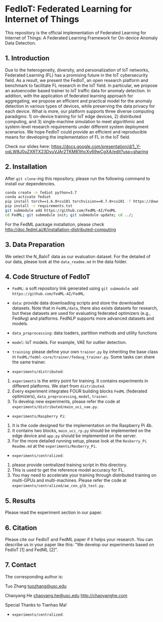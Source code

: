 # FedIoT: Federated Learning for Internet of Things
 
<!-- This is FedIoT, an application ecosystem for federated IoT based on FedML framework (https://github.com/FedML-AI/FedML). -->

This repository is the official implementation of Federated Learning for Internet of Things: A Federated Learning Framework for On-device Anomaly Data Detection.

## 1. Introduction

Due to the heterogeneity, diversity, and personalization of IoT networks, Federated Learning (FL) has a promising future in the IoT cybersecurity field. As a result, we present the FedIoT, an open research platform and benchmark to facilitate FL research in the IoT field. In particular, we propose an autoencoder based trainer to IoT traffic data for anomaly detection. In addition, with the application of federated learning approach for aggregating, we propose an efficient and practical model for the anomaly detection in various types of devices, while preserving the data privacy for each device. What is more, our platform supports three diverse computing paradigms: 1) on-device training for IoT edge devices, 2) distributed computing, and 3) single-machine simulation to meet algorithmic and system-level research requirements under different system deployment scenarios. We hope FedIoT could provide an efficient and reproducible means for developing the implementation of FL in the IoT field. 

Check our slides here: https://docs.google.com/presentation/d/1_Y-oqLW8J0uZXRTX23DvuVJAr2TKM61thcXv69wCgXA/edit?usp=sharing

## 2. Installation

<!-- http://doc.fedml.ai/#/installation -->
After `git clone`-ing this repository, please run the following command to install our dependencies.

```bash
conda create -n fediot python=3.7
conda activate fediot
pip install torch==1.6.0+cu101 torchvision==0.7.0+cu101 -f https://download.pytorch.org/whl/torch_stable.html
pip install -r requirements.txt 
git submodule add https://github.com/FedML-AI/FedML
cd FedML; git submodule init; git submodule update; cd ../;
```
For the FedML package installation, please check http://doc.fedml.ai/#/installation-distributed-computing


## 3. Data Preparation

We select the N_BaIoT data as our evaluation dataset. For the detailed of our data, please look at the `data_readme.md` in the data folder.

## 4. Code Structure of FedIoT

- `FedML`: a soft repository link generated using `git submodule add https://github.com/FedML-AI/FedML`.


- `data`: provide data downloading scripts and store the downloaded datasets.
Note that in `FedML/data`, there also exists datasets for research, but these datasets are used for evaluating federated optimizers (e.g., FedAvg) and platforms.
FedNLP supports more advanced datasets and models.

- `data_preprocessing`: data loaders, partition methods and utility functions

- `model`: IoT models. For example, VAE for outlier detection.

- `training`: please define your own `trainer.py` by inheriting the base class in `FedML/fedml-core/trainer/fedavg_trainer.py`.
Some tasks can share the same trainer.

- `experiments/distributed`: 
1. `experiments` is the entry point for training. It contains experiments in different platforms. We start from `distributed`.
2. Every experiment integrates FOUR building blocks `FedML` (federated optimizers), `data_preprocessing`, `model`, `trainer`.
3. To develop new experiments, please refer the code at `experiments/distributed/main_uci_vae.py`.

- `experiments/Raspberry Pi`: 
1. It is the code designed for the implementation on the Raspberry Pi 4b.
2. It contains two blocks, `main_uci_rp.py` should be implemented on the edge device and `app.py` should be implemented on the server.
3. For the more detailed running setup, please look at the `Resberry_Pi Readme.md` at the `experiments/Resberry_Pi`.

- `experiments/centralized`: 
1. please provide centralized training script in this directory. 
2. This is used to get the reference model accuracy for FL. 
3. You may need to accelerate your training through distributed training on multi-GPUs and multi-machines. Please refer the code at `experiments/centralized/ae_cen_glb_test.py`.

## 5. Results

Please read the experiment section in our paper.


## 6. Citation
Please cite our FedIoT and FedML paper if it helps your research.
You can describe us in your paper like this: "We develop our experiments based on FedIoT [1] and FedML [2]".

## 7. Contact

The corresponding author is:

Tuo Zhang
tuozhang@usc.edu

Chaoyang He
chaoyang.he@usc.edu
http://chaoyanghe.com

Special Thanks to Tianhao Ma!

- `experiments/centralized`: 
